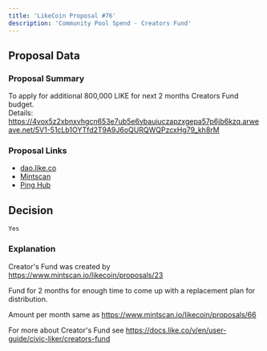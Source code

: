 ```yaml
---
title: 'LikeCoin Proposal #76'
description: 'Community Pool Spend - Creators Fund'
---
```


## Proposal Data

### Proposal Summary
To apply for additional 800,000 LIKE for next 2 months Creators Fund budget.  
Details: https://4vox5z2xbnxvhgcn653e7ub5e6vbauiuczapzxgepa57p6jb6kzq.arweave.net/5V1-51cLb1OYTfd2T9A9J6oQURQWQPzcxHg79_kh8rM  

### Proposal Links
- [dao.like.co](https://dao.like.co/proposals/76)
- [Mintscan](https://www.mintscan.io/likecoin/proposals/76)
- [Ping Hub](https://ping.pub/likecoin/gov/76)


## Decision
`Yes`

### Explanation
Creator's Fund was created by https://www.mintscan.io/likecoin/proposals/23

Fund for 2 months for enough time to come up with a replacement plan for distribution.

Amount per month same as https://www.mintscan.io/likecoin/proposals/66

For more about Creator's Fund see https://docs.like.co/v/en/user-guide/civic-liker/creators-fund
